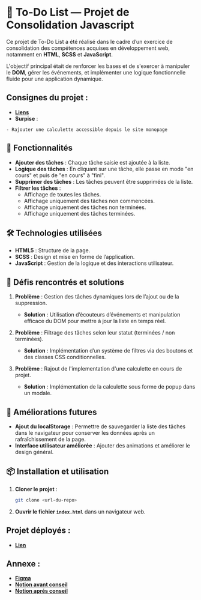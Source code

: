 # 📝 To-Do List — Projet de Consolidation Javascript

Ce projet de To-Do List a été réalisé dans le cadre d’un exercice de consolidation des compétences acquises en développement web, notamment en **HTML**, **SCSS** et **JavaScript**.

L'objectif principal était de renforcer les bases et de s'exercer à manipuler le **DOM**, gérer les événements, et implémenter une logique fonctionnelle fluide pour une application dynamique.

## Consignes du projet : 

- [**Liens**](consigne.md)
- **Surpise** :

```
- Rajouter une calculette accessible depuis le site monopage
```


## 🌟 Fonctionnalités

- **Ajouter des tâches** : Chaque tâche saisie est ajoutée à la liste.
- **Logique des tâches** : En cliquant sur une tâche, elle passe en mode "en cours" et puis de "en cours" à "fini".
- **Supprimer des tâches** : Les tâches peuvent être supprimées de la liste.
- **Filtrer les tâches** :
  - Affichage de toutes les tâches.
  - Affichage uniquement des tâches non commencées.
  - Affichage uniquement des tâches non terminées.
  - Affichage uniquement des tâches terminées.

## 🛠️ Technologies utilisées

- **HTML5** : Structure de la page.
- **SCSS** : Design et mise en forme de l’application.
- **JavaScript** : Gestion de la logique et des interactions utilisateur.

## 🚀 Défis rencontrés et solutions

1. **Problème** : Gestion des tâches dynamiques lors de l’ajout ou de la suppression.
   - **Solution** : Utilisation d’écouteurs d’événements et manipulation efficace du DOM pour mettre à jour la liste en temps réel.

2. **Problème** : Filtrage des tâches selon leur statut (terminées / non terminées).
   - **Solution** : Implémentation d’un système de filtres via des boutons et des classes CSS conditionnelles.

3. **Problème** : Rajout de l'implementation d'une calculette en cours de projet.
   - **Solution** : Implémentation de la calculette sous forme de popup dans un modale.

## 🔮 Améliorations futures

- **Ajout du localStorage** : Permettre de sauvegarder la liste des tâches dans le navigateur pour conserver les données après un rafraîchissement de la page.
- **Interface utilisateur améliorée** : Ajouter des animations et améliorer le design général.

## 📦 Installation et utilisation

1. **Cloner le projet** :
   ```bash
   git clone <url-du-repo>
   ```
2. **Ouvrir le fichier `index.html`** dans un navigateur web.

## Projet déployés :

- [**Lien**](https://alexandrethedwarf.github.io/Molengeek-Projet-ToDoList/)

## Annexe : 

- [**Figma**](https://www.figma.com/design/daGty0GWOcUuNnQjQhj4z8/Projet-ToDo-List?node-id=0-1&t=ZsenlfDATs9IWIUR-1)
- [**Notion avant conseil**](./public/annexe/NotionDeBase.pdf)
- [**Notion aprés conseil**](./public/annexe/NotionAprésConseils.pdf)